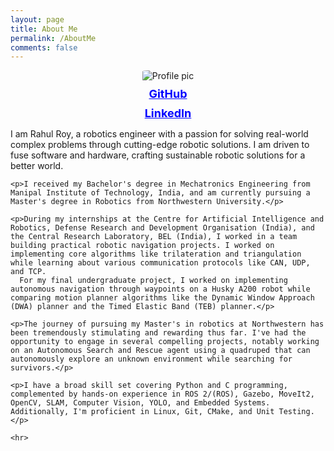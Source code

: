 ```yaml
---
layout: page
title: About Me
permalink: /AboutMe
comments: false
---
```


<style>
  .profile-pic {
    max-width: 200px; /* Adjust the size as needed */
    height: auto;
    border-radius: 10%; /* Optional: Makes the image round */
    margin-bottom: 10px; /* Add margin for spacing */
  }

  .logo-and-links {
    text-align: center;
  }

  .logo-and-links img {
    max-width: 250px; /* Adjust the logo size as needed */
    height: auto;
    margin-bottom: 10px; /* Adjust as needed */

  }

  .logo-and-links a {
    display: block;
    color: blue;
    margin-bottom: 10px; /* Adjust as needed */
    font-weight: bold; /* Make the links bold */
    font-size: 18px; /* Increase the font size of the links */
  }
</style>

<div class="row">
  <div class="col-md-4 logo-and-links">
    <img class="shadow-lg profile-pic" src="{{ site.baseurl }}/assets/images/Profile.jpg" alt="Profile pic" />
    <a href="https://github.com/roy2909">GitHub</a>
    <a href="https://www.linkedin.com/in/rahul-roy2909/">LinkedIn</a>
    <!-- <img src="{{ site.baseurl }}/assets/images/NorthwesternLogo.jpg" alt="Northwestern Logo"> -->
  </div>

  <div class="col-md-8">
    <p>I am Rahul Roy, a robotics engineer with a passion for solving real-world complex problems through cutting-edge robotic solutions. I am driven to fuse software and hardware, crafting sustainable robotic solutions for a better world.</p>

    <p>I received my Bachelor's degree in Mechatronics Engineering from Manipal Institute of Technology, India, and am currently pursuing a Master's degree in Robotics from Northwestern University.</p>

    <p>During my internships at the Centre for Artificial Intelligence and Robotics, Defense Research and Development Organisation (India), and the Central Research Laboratory, BEL (India), I worked in a team building practical robotic navigation projects. I worked on implementing core algorithms like trilateration and triangulation while learning about various communication protocols like CAN, UDP, and TCP.
      For my final undergraduate project, I worked on implementing autonomous navigation through waypoints on a Husky A200 robot while comparing motion planner algorithms like the Dynamic Window Approach (DWA) planner and the Timed Elastic Band (TEB) planner.</p>

    <p>The journey of pursuing my Master's in robotics at Northwestern has been tremendously stimulating and rewarding thus far. I've had the opportunity to engage in several compelling projects, notably working on an Autonomous Search and Rescue agent using a quadruped that can autonomously explore an unknown environment while searching for survivors.</p>

    <p>I have a broad skill set covering Python and C programming, complemented by hands-on experience in ROS 2/(ROS), Gazebo, MoveIt2, OpenCV, SLAM, Computer Vision, YOLO, and Embedded Systems. Additionally, I'm proficient in Linux, Git, CMake, and Unit Testing. </p>

    <hr>
  </div>

</div>
